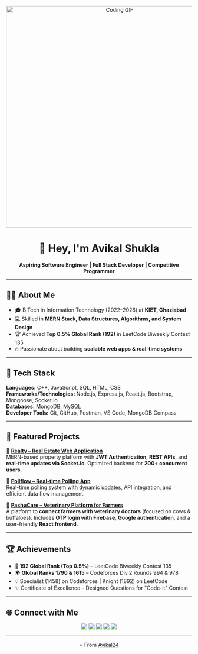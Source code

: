 <!-- Banner / Coding Vibes -->
<p align="center">
  <img src="https://user-images.githubusercontent.com/74038190/212749695-a6817c5a-a794-462b-afca-1b5ce7dd5e63.gif" alt="Coding GIF" width="600"/>
</p>

<h1 align="center">👋 Hey, I'm Avikal Shukla</h1>
<p align="center">
  <b>Aspiring Software Engineer | Full Stack Developer | Competitive Programmer</b>
</p>

---

## 🧑‍💻 About Me
- 🎓 B.Tech in Information Technology (2022–2026) at **KIET, Ghaziabad**  
- 💻 Skilled in **MERN Stack, Data Structures, Algorithms, and System Design**  
- 🏆 Achieved **Top 0.5% Global Rank (192)** in LeetCode Biweekly Contest 135  
- 🔥 Passionate about building **scalable web apps & real-time systems**  

---

## 🚀 Tech Stack
**Languages:** C++, JavaScript, SQL, HTML, CSS  
**Frameworks/Technologies:** Node.js, Express.js, React.js, Bootstrap, Mongoose, Socket.io  
**Databases:** MongoDB, MySQL  
**Developer Tools:** Git, GitHub, Postman, VS Code, MongoDB Compass  

---

## 🌟 Featured Projects
🔹 [**Realty – Real Estate Web Application**](https://github.com/Avikal24/RealEstate)  
MERN-based property platform with **JWT Authentication**, **REST APIs**, and **real-time updates via Socket.io**. Optimized backend for **200+ concurrent users**.  

🔹 [**Pollflow – Real-time Polling App**](https://github.com/Avikal24/PollFlow)  
Real-time polling system with dynamic updates, API integration, and efficient data flow management.  

🔹 [**PashuCare – Veterinary Platform for Farmers**](https://github.com/dipansu1196/PashuCare)  
A platform to **connect farmers with veterinary doctors** (focused on cows & buffaloes). Includes **OTP login with Firebase**, **Google authentication**, and a user-friendly **React frontend**.  

---

## 🏆 Achievements
- 🥇 **192 Global Rank (Top 0.5%)** – LeetCode Biweekly Contest 135  
- 🌍 **Global Ranks 1790 & 1615** – Codeforces Div.2 Rounds 994 & 978  
- 💡 Specialist (1458) on Codeforces | Knight (1892) on LeetCode  
- ✨ Certificate of Excellence – Designed Questions for "Code-it" Contest  

---

## 🌐 Connect with Me
<p align="center">
  <a href="https://github.com/Avikal24"><img src="https://img.shields.io/badge/GitHub-181717?style=for-the-badge&logo=github&logoColor=white"/></a>
  <a href="https://www.linkedin.com/in/avikal-shukla-964a62228/"><img src="https://img.shields.io/badge/LinkedIn-0a66c2?style=for-the-badge&logo=linkedin&logoColor=white"/></a>
  <a href="mailto:avikalshukla04@gmail.com"><img src="https://img.shields.io/badge/Email-D14836?style=for-the-badge&logo=gmail&logoColor=white"/></a>
  <a href="https://leetcode.com/u/Zorohunter/"><img src="https://img.shields.io/badge/LeetCode-orange?style=for-the-badge&logo=leetcode&logoColor=white"/></a>
  <a href="https://codeforces.com/profile/Aetherius"><img src="https://img.shields.io/badge/Codeforces-445f9d?style=for-the-badge&logo=codeforces&logoColor=white"/></a>
</p>

---

<p align="center">⭐️ From <a href="https://github.com/Avikal24">Avikal24</a></p>
